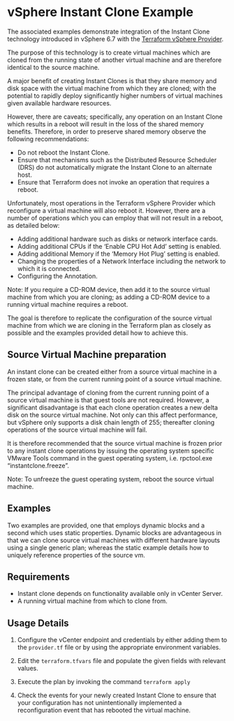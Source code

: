 # vSphere Instant Clone Example

The associated examples demonstrate integration of the Instant Clone technology introduced in vSphere 6.7 with the [Terraform
vSphere Provider][ref-tf-vsphere].

[ref-tf-vsphere]: https://www.terraform.io/docs/providers/vsphere/index.html

The purpose of this technology is to create virtual machines which are cloned from the running state of another virtual machine and are therefore identical to the source machine. 

A major benefit of creating Instant Clones is that they share memory and disk space with the virtual machine from which they are cloned; with the potential to rapidly deploy significantly higher numbers of virtual machines given available hardware resources.

However, there are caveats; specifically, any operation on an Instant Clone which results in a reboot will result in the loss of the shared memory benefits. Therefore, in order to preserve shared memory observe the following recommendations:

*	Do not reboot the Instant Clone.
*	Ensure that mechanisms such as the Distributed Resource Scheduler (DRS) do not automatically migrate the Instant Clone to an alternate host.
*	Ensure that Terraform does not invoke an operation that requires a reboot.

Unfortunately, most operations in the Terraform vSphere Provider which reconfigure a virtual machine will also reboot it. However, there are a number of operations which you can employ that will not result in a reboot, as detailed below:

*	Adding additional hardware such as disks or network interface cards.
*	Adding additional CPUs if the ‘Enable CPU Hot Add’ setting is enabled.
*	Adding additional Memory if the ‘Memory Hot Plug’ setting is enabled.
*	Changing the properties of a Network Interface including the network to which it is connected.
*	Configuring the Annotation.

Note: If you require a CD-ROM device, then add it to the source virtual machine from which you are cloning; as adding a CD-ROM device to a running virtual machine requires a reboot.

The goal is therefore to replicate the configuration of the source virtual machine from which we are cloning in the Terraform plan as closely as possible and the examples provided detail how to achieve this.

## Source Virtual Machine preparation 

An instant clone can be created either from a source virtual machine in a frozen state, or from the current running point of a source virtual machine. 

The principal advantage of cloning from the current running point of a source virtual machine is that guest tools are not required. However, a significant disadvantage is that each clone operation creates a new delta disk on the source virtual machine. Not only can this affect performance, but vSphere only supports a disk chain length of 255; thereafter cloning operations of the source virtual machine will fail.

It is therefore recommended that the source virtual machine is frozen prior to any instant clone operations by issuing the operating system specific VMware Tools command in the guest operating system, i.e. rpctool.exe “instantclone.freeze”. 

Note: To unfreeze the guest operating system, reboot the source virtual machine.

## Examples

Two examples are provided, one that employs dynamic blocks and a second which uses static properties. Dynamic blocks are advantageous in that we can clone source virtual machines with different hardware layouts using a single generic plan; whereas the static example details how to uniquely reference properties of the source vm.

## Requirements

* Instant clone depends on functionality available only in vCenter Server.
* A running virtual machine from which to clone from.

## Usage Details

1. Configure the vCenter endpoint and credentials by either adding them to the `provider.tf` file or by using the appropriate environment variables.

2. Edit the `terraform.tfvars` file and populate the given fields with relevant values.

3. Execute the plan by invoking the command `terraform apply`

4. Check the events for your newly created Instant Clone to ensure that your configuration has not unintentionally implemented a reconfiguration event that has rebooted the virtual machine.